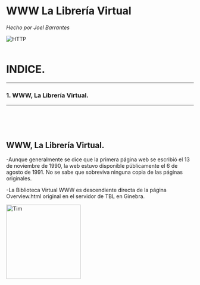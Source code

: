 # WWW La Librería Virtual
*Hecho por Joel Barrantes*

![HTTP](https://media.giphy.com/media/5zsi2v0SD5wmo3fiQC/giphy.gif)
<br />
<br />
# INDICE.
-----------------------
### 1. WWW, La Librería Virtual.
*****************************
<br />
<br />
<br />

## WWW, La Librería Virtual.

-Aunque generalmente se dice que la primera página web se escribió el 13 de noviembre de 1990, la web estuvo disponible públicamente el 6 de agosto de 1991. No se sabe que sobreviva ninguna copia de las páginas originales.

-La Biblioteca Virtual WWW es descendiente directa de la página Overview.html original en el servidor de TBL en Ginebra.


<img src="/img/Tim_Berners_Lee.jpg" alt="Tim" width="200"/>
